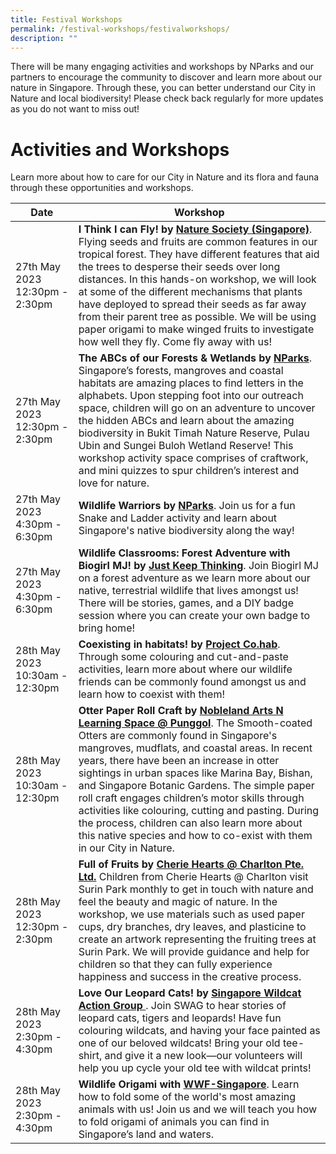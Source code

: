 ```yaml
---
title: Festival Workshops
permalink: /festival-workshops/festivalworkshops/
description: ""
---
```

There will be many engaging activities and workshops by NParks and our partners to encourage the community to discover and learn more about our nature in Singapore. Through these, you can better understand our City in Nature and local biodiversity! Please check back regularly for more updates as you do not want to miss out! 

# **Activities and Workshops**

Learn more about how to care for our City in Nature and its flora and fauna through these opportunities and workshops.


| Date | Workshop | 
| -------- | -------- | 
|27th May 2023 12:30pm - 2:30pm| **I Think I can Fly! by [Nature Society (Singapore)](https://www.nss.org.sg/)**. Flying seeds and fruits are common features in our tropical forest. They have different features that aid the trees to desperse their seeds over long distances. In this hands-on workshop, we will look at some of the different mechanisms that plants have deployed to spread their seeds as far away from their parent tree as possible. We will be using paper origami to make winged fruits to investigate how well they fly. Come fly away with us!| 
| 27th May 2023 12:30pm - 2:30pm| **The ABCs of our Forests & Wetlands by [NParks](https://www.nparks.gov.sg/)**. Singapore’s forests, mangroves and coastal habitats are amazing places to find letters in the alphabets. Upon stepping foot into our outreach space, children will go on an adventure to uncover the hidden ABCs and learn about the amazing biodiversity in Bukit Timah Nature Reserve, Pulau Ubin and Sungei Buloh Wetland Reserve! This workshop activity space comprises of craftwork, and mini quizzes to spur children’s interest and love for nature.| 
| 27th May 2023 4:30pm - 6:30pm| **Wildlife Warriors by [NParks](https://www.nparks.gov.sg/)**. Join us for a fun Snake and Ladder activity and learn about Singapore's native biodiversity along the way!   | 	
| 27th May 2023 4:30pm - 6:30pm| **Wildlife Classrooms: Forest Adventure with Biogirl MJ! by [Just Keep Thinking](https://www.instagram.com/justkeepthinkingsg/?hl=en)**. Join Biogirl MJ on a forest adventure as we learn more about our native, terrestrial wildlife that lives amongst us! There will be stories, games, and a DIY badge session where you can create your own badge to bring home!  
| 28th May 2023 10:30am - 12:30pm| **Coexisting in habitats! by [Project Co.hab](https://instagram.com/projectco.hab?igshid=YmMyMTA2M2Y=)**. Through some colouring and cut-and-paste activities, learn more about where our wildlife friends can be commonly found amongst us and learn how to coexist with them!| 
| 28th May 2023 10:30am - 12:30pm| **Otter Paper Roll Craft by [Nobleland Arts N Learning Space @ Punggol](https://nobleland.sg/)**. The Smooth-coated Otters are commonly found in Singapore's mangroves, mudflats, and coastal areas. In recent years, there have been an increase in otter sightings in urban spaces like Marina Bay, Bishan, and Singapore Botanic Gardens. The simple paper roll craft engages children’s motor skills through activities like colouring, cutting and pasting. During the process, children can also learn more about this native species and how to co-exist with them in our City in Nature.| 
| 28th May 2023 12:30pm - 2:30pm| **Full of Fruits by [Cherie Hearts @ Charlton Pte. Ltd.](https://www.cheriehearts.com.sg/about-us/)** Children from Cherie Hearts @ Charlton visit Surin Park monthly to get in touch with nature and feel the beauty and magic of nature. In the workshop, we use materials such as used paper cups, dry branches, dry leaves, and plasticine to create an artwork representing the fruiting trees at Surin Park. We will provide guidance and help for children so that they can fully experience happiness and success in the creative process.|
| 28th May 2023 2:30pm - 4:30pm| **Love Our Leopard Cats! by [Singapore Wildcat Action Group ](https://www.swagcat.org/)**. Join SWAG to hear stories of leopard cats, tigers and leopards! Have fun colouring wildcats, and having your face painted as one of our beloved wildcats! Bring your old tee-shirt, and give it a new look—our volunteers will help you up cycle your old tee with wildcat prints!|
| 28th May 2023 2:30pm - 4:30pm| **Wildlife Origami with [WWF-Singapore](https://www.wwf.sg/)**. Learn how to fold some of the world's most amazing animals with us! Join us and we will teach you how to fold origami of animals you can find in Singapore’s land and waters.|